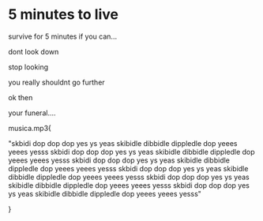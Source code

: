 # 5 minutes to live
survive for 5 minutes if you can...
























dont look down






















stop looking
































you really shouldnt go further




























ok then





























your funeral....







musica.mp3{

"skbidi dop dop dop
yes ys yeas
skibidle dibbidle dippledle dop
yeees yeees yesss
skbidi dop dop dop
yes ys yeas
skibidle dibbidle dippledle dop
yeees yeees yesss
skbidi dop dop dop
yes ys yeas
skibidle dibbidle dippledle dop
yeees yeees yesss
skbidi dop dop dop
yes ys yeas
skibidle dibbidle dippledle dop
yeees yeees yesss
skbidi dop dop dop
yes ys yeas
skibidle dibbidle dippledle dop
yeees yeees yesss
skbidi dop dop dop
yes ys yeas
skibidle dibbidle dippledle dop
yeees yeees yesss"

}